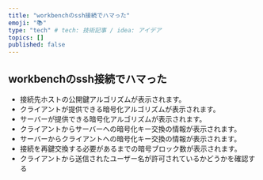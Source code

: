 ```yaml
---
title: "workbenchのssh接続でハマった"
emoji: "📚"
type: "tech" # tech: 技術記事 / idea: アイデア
topics: []
published: false
---
```


## workbenchのssh接続でハマった

- 接続先ホストの公開鍵アルゴリズムが表示されます。
- クライアントが提供できる暗号化アルゴリズムが表示されます。
- サーバーが提供できる暗号化アルゴリズムが表示されます。
- クライアントからサーバーへの暗号化キー交換の情報が表示されます。
- サーバーからクライアントへの暗号化キー交換の情報が表示されます。
- 接続を再鍵交換する必要があるまでの暗号ブロック数が表示されます。
- クライアントから送信されたユーザー名が許可されているかどうかを確認する
